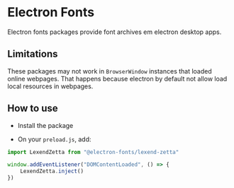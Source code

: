 # Electron Fonts

Electron fonts packages provide font archives em electron desktop apps.

## Limitations

These packages may not work in `BrowserWindow` instances that loaded online webpages. That happens because electron by default not allow load local resources in webpages.

## How to use

* Install the package

* On your `preload.js`, add:

```ts
import LexendZetta from "@electron-fonts/lexend-zetta"

window.addEventListener("DOMContentLoaded", () => {
    LexendZetta.inject()
})
```